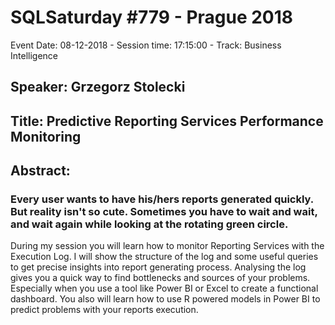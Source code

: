 # SQLSaturday #779 - Prague 2018
Event Date: 08-12-2018 - Session time: 17:15:00 - Track: Business Intelligence
## Speaker: Grzegorz Stolecki
## Title: Predictive Reporting Services Performance Monitoring
## Abstract:
### Every user wants to have his/hers reports generated quickly. But reality isn't so cute. Sometimes you have to wait and wait, and wait again while looking at the rotating green circle.
During my session you will learn how to monitor Reporting Services with the Execution Log.  I will show the structure of the log and some useful queries to get precise insights into report generating process. Analysing the log gives you a quick way to find bottlenecks and sources of your problems. Especially when you use a tool like Power BI or Excel to create a functional dashboard. You also will learn how to use R powered models in Power BI to predict problems with your reports execution.
